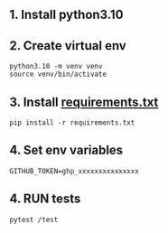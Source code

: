 ## 1. Install python3.10
## 2. Create virtual env
  ```shell
  python3.10 -m venv venv
  source venv/bin/activate
  ```

## 3. Install [requirements.txt](requirements.txt)
  ```shell
  pip install -r requirements.txt
  ```

## 4. Set env variables
    GITHUB_TOKEN=ghp_xxxxxxxxxxxxxxx
## 4. RUN tests
  ```shell
  pytest /test
  ```